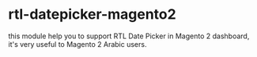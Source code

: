 # rtl-datepicker-magento2
this module help you to support RTL Date Picker in Magento 2 dashboard, it's very useful to Magento 2 Arabic users.
